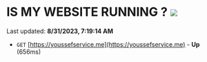 # IS MY WEBSITE RUNNING ? [![](https://img.shields.io/static/v1?label=Sponsor&message=%E2%9D%A4&logo=GitHub&color=%23fe8e86)](https://github.com/sponsors/<username>)

Last updated: **8/31/2023, 7:19:14 AM**

- `GET` [https://youssefservice.me](https://youssefservice.me) - **Up** (656ms)
